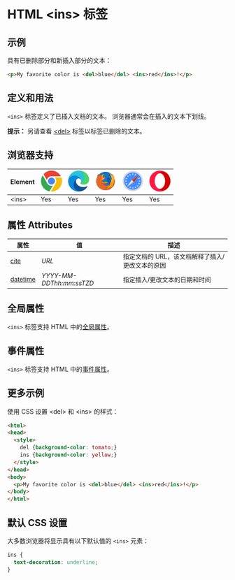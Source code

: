 HTML \<ins> 标签
===

## 示例

具有已删除部分和新插入部分的文本：

```html idoc:preview
<p>My favorite color is <del>blue</del> <ins>red</ins>!</p>
```

## 定义和用法

`<ins>` 标签定义了已插入文档的文本。 浏览器通常会在插入的文本下划线。

**提示：** 另请查看 [\<del>](./del.md) 标签以标签已删除的文本。

## 浏览器支持

| Element | ![chrome][1] | ![edge][2] | ![firefox][3] | ![safari][4] | ![opera][5] |
| ------- | --- | --- | --- | --- | --- |
| \<ins>  | Yes | Yes | Yes | Yes | Yes |

## 属性 Attributes

| 属性 | 值 | 描述 |
| ---- | ---- | ---- |
| [cite](./ins_cite.md)         | *URL*                    | 指定文档的 URL，该文档解释了插入/更改文本的原因 |
| [datetime](./ins_datetime.md) | *YYYY-MM-DDThh:mm:ssTZD* | 指定插入/更改文本的日期和时间 |

## 全局属性

`<ins>` 标签支持 HTML 中的[全局属性](../reference/standardattributes.md)。

## 事件属性

`<ins>` 标签支持 HTML 中的[事件属性](../reference/eventattributes.md)。

## 更多示例

使用 CSS 设置 \<del> 和 \<ins> 的样式：

```html idoc:preview:iframe
<html>
<head>
  <style>
    del {background-color: tomato;}
    ins {background-color: yellow;}
  </style>
</head>
<body>
  <p>My favorite color is <del>blue</del> <ins>red</ins>!</p>
</body>
</html>
```
<!--rehype:style=height: 120px;-->

## 默认 CSS 设置

大多数浏览器将显示具有以下默认值的 `<ins>` 元素：

```css
ins {
  text-decoration: underline;
}
```


[1]: ../assets/chrome.svg
[2]: ../assets/edge.svg
[3]: ../assets/firefox.svg
[4]: ../assets/safari.svg
[5]: ../assets/opera.svg